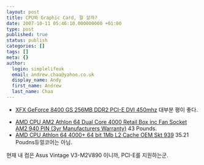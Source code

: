 ```yaml
---
layout: post
title: CPU와 Graphic Card, 뭘 살까?
date: 2007-10-11 05:46:10.000000000 +01:00
type: post
published: true
status: publish
categories: []
tags: []
meta: {}
author:
  login: simplelifeuk
  email: andrew.chaa@yahoo.co.uk
  display_name: Andy
  first_name: Andrew
  last_name: Chaa
---
```


<ul>
<li> <a href="http://www.microdirect.co.uk/(18357)XFX-GeForce-8400-GS-256MB-DDR2-PCIE-DVI-450mhz.aspx">XFX GeForce 8400 GS 256MB DDR2 PCI-E DVI 450mhz</a> 대부분 평이 좋다.</li>
</ul>
<ul>
<li><a href="http://www.microdirect.co.uk/(13998)AMD-CPU-AM2-Athlon-64-Dual-Core-4000-Retail.aspx">AMD CPU AM2 Athlon 64 Dual Core 4000 Retail Box inc Fan Socket AM2 940 PIN (3yr Manufacturers Warranty)</a> 43 Pounds.</li>
<li><a href="http://www.microdirect.co.uk/(15184)AMD-CPU-Athlon-64-4000-64-bit-1Mb-L2-Cache.aspx">AMD CPU Athlon 64 4000+ 64 bit 1Mb L2 Cache OEM  Skt 939</a> 35.21 Poudns듀얼코어는 아님.</li>
</ul>
<p>현재 내 컴은 Asus Vintage V3-M2V890 이니까, PCI-E를 지원하는군.</p>
